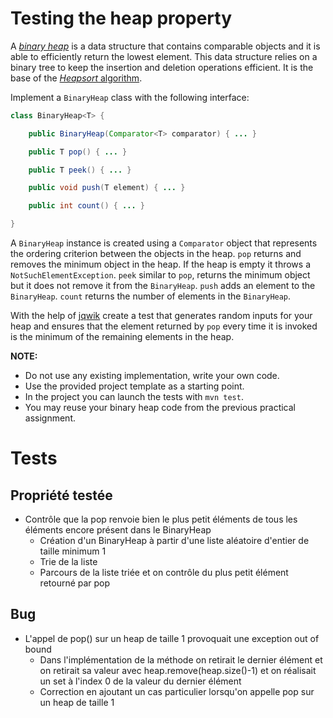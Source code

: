 # Testing the heap property

A [*binary heap*](https://en.wikipedia.org/wiki/Binary_heap) is a data structure that contains comparable objects and it is able to efficiently return the lowest element.
This data structure relies on a binary tree to keep the insertion and deletion operations efficient. It is the base of the [*Heapsort* algorithm](https://en.wikipedia.org/wiki/Heapsort).

Implement a `BinaryHeap` class with the following interface:

```java
class BinaryHeap<T> {

    public BinaryHeap(Comparator<T> comparator) { ... }

    public T pop() { ... }

    public T peek() { ... }

    public void push(T element) { ... }

    public int count() { ... }

}
```

A `BinaryHeap` instance is created using a `Comparator` object that represents the ordering criterion between the objects in the heap.
`pop` returns and removes the minimum object in the heap. If the heap is empty it throws a `NotSuchElementException`.
`peek` similar to `pop`, returns the minimum object but it does not remove it from the `BinaryHeap`.
`push` adds an element to the `BinaryHeap`.
`count` returns the number of elements in the `BinaryHeap`.

With the help of [jqwik](https://jqwik.net/) create a test that generates random inputs for your heap and ensures that the element returned by `pop` every time it is invoked is the minimum of the remaining elements in the heap.


**NOTE:** 
- Do not use any existing implementation, write your own code. 
- Use the provided project template as a starting point. 
- In the project you can launch the tests with `mvn test`.
- You may reuse your binary heap code from the previous practical assignment.

# Tests

## Propriété testée

* Contrôle que la pop renvoie bien le plus petit éléments de tous les éléments encore présent dans le BinaryHeap
  * Création d'un BinaryHeap à partir d'une liste aléatoire d'entier de taille minimum 1
  * Trie de la liste
  * Parcours de la liste triée et on contrôle du plus petit élément retourné par pop

## Bug

* L'appel de pop() sur un heap de taille 1 provoquait une exception out of bound
  * Dans l'implémentation de la méthode on retirait le dernier élément et on retirait sa valeur avec heap.remove(heap.size()-1) et on réalisait un set à l'index 0 de la valeur du dernier élément
  * Correction en ajoutant un cas particulier lorsqu'on appelle pop sur un heap de taille 1